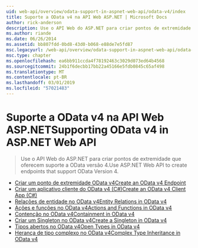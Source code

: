 ```yaml
---
uid: web-api/overview/odata-support-in-aspnet-web-api/odata-v4/index
title: Suporte a OData v4 na API Web ASP.NET | Microsoft Docs
author: rick-anderson
description: Use o API Web do ASP.NET para criar pontos de extremidade que oferecem suporte a OData versão 4.
ms.author: riande
ms.date: 06/26/2014
ms.assetid: bb807fdd-0bd8-43d0-b068-e88de7e5fd87
msc.legacyurl: /web-api/overview/odata-support-in-aspnet-web-api/odata-v4
msc.type: chapter
ms.openlocfilehash: ea6bb911ccda4f78192463c3029d073ed64b4568
ms.sourcegitcommit: 24b1f6decbb17bb22a45166e5fdb0845c65af498
ms.translationtype: MT
ms.contentlocale: pt-BR
ms.lasthandoff: 03/01/2019
ms.locfileid: "57021483"
---
```

<a name="supporting-odata-v4-in-aspnet-web-api"></a><span data-ttu-id="9ec41-103">Suporte a OData v4 na API Web ASP.NET</span><span class="sxs-lookup"><span data-stu-id="9ec41-103">Supporting OData v4 in ASP.NET Web API</span></span>
====================
> <span data-ttu-id="9ec41-104">Use o API Web do ASP.NET para criar pontos de extremidade que oferecem suporte a OData versão 4.</span><span class="sxs-lookup"><span data-stu-id="9ec41-104">Use ASP.NET Web API to create endpoints that support OData Version 4.</span></span>


- [<span data-ttu-id="9ec41-105">Criar um ponto de extremidade OData v4</span><span class="sxs-lookup"><span data-stu-id="9ec41-105">Create an OData v4 Endpoint</span></span>](create-an-odata-v4-endpoint.md)
- [<span data-ttu-id="9ec41-106">Criar um aplicativo cliente do OData v4 (C#)</span><span class="sxs-lookup"><span data-stu-id="9ec41-106">Create an OData v4 Client App (C#)</span></span>](create-an-odata-v4-client-app.md)
- [<span data-ttu-id="9ec41-107">Relações de entidade no OData v4</span><span class="sxs-lookup"><span data-stu-id="9ec41-107">Entity Relations in OData v4</span></span>](entity-relations-in-odata-v4.md)
- [<span data-ttu-id="9ec41-108">Ações e funções no OData v4</span><span class="sxs-lookup"><span data-stu-id="9ec41-108">Actions and Functions in OData v4</span></span>](odata-actions-and-functions.md)
- [<span data-ttu-id="9ec41-109">Contenção no OData v4</span><span class="sxs-lookup"><span data-stu-id="9ec41-109">Containment in OData v4</span></span>](odata-containment-in-web-api-22.md)
- [<span data-ttu-id="9ec41-110">Criar um Singleton no OData v4</span><span class="sxs-lookup"><span data-stu-id="9ec41-110">Create a Singleton in OData v4</span></span>](using-a-singleton-in-an-odata-endpoint-in-web-api-22.md)
- [<span data-ttu-id="9ec41-111">Tipos abertos no OData v4</span><span class="sxs-lookup"><span data-stu-id="9ec41-111">Open Types in OData v4</span></span>](use-open-types-in-odata-v4.md)
- [<span data-ttu-id="9ec41-112">Herança de tipo complexo no OData v4</span><span class="sxs-lookup"><span data-stu-id="9ec41-112">Complex Type Inheritance in OData v4</span></span>](complex-type-inheritance-in-odata-v4.md)
